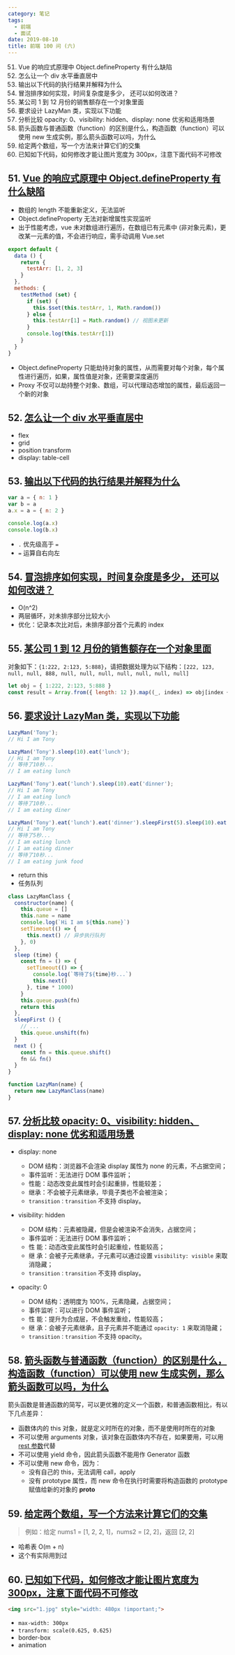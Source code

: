 ```yaml
---
category: 笔记
tags:
  - 前端
  - 面试
date: 2019-08-10
title: 前端 100 问 (六)
---
```


51. Vue 的响应式原理中 Object.defineProperty 有什么缺陷
52. 怎么让一个 div 水平垂直居中
53. 输出以下代码的执行结果并解释为什么
54. 冒泡排序如何实现，时间复杂度是多少， 还可以如何改进？
55. 某公司 1 到 12 月份的销售额存在一个对象里面
56. 要求设计 LazyMan 类，实现以下功能
57. 分析比较 opacity: 0、visibility: hidden、display: none 优劣和适用场景
58. 箭头函数与普通函数（function）的区别是什么，构造函数（function）可以使用 new 生成实例，那么箭头函数可以吗，为什么
59. 给定两个数组，写一个方法来计算它们的交集
60. 已知如下代码，如何修改才能让图片宽度为 300px，注意下面代码不可修改

<!-- more -->

## 51. [Vue 的响应式原理中 Object.defineProperty 有什么缺陷](https://github.com/Advanced-Frontend/Daily-Interview-Question/issues/90)

* 数组的 length 不能重新定义，无法监听
* Object.defineProperty 无法对新增属性实现监听
* 出于性能考虑，vue 未对数组进行遍历，在数组已有元素中 (非对象元素)，更改某一元素的值，不会进行响应，需手动调用 Vue.set

``` js
export default {
  data () {
    return {
      testArr: [1, 2, 3]
    }
  },
  methods: {
    testMethod (set) {
      if (set) {
        this.$set(this.testArr, 1, Math.random())
      } else {
        this.testArr[1] = Math.random() // 视图未更新
      }
      console.log(this.testArr[1])
    }
  }
}
```

* Object.defineProperty 只能劫持对象的属性，从而需要对每个对象，每个属性进行遍历，如果，属性值是对象，还需要深度遍历
* Proxy 不仅可以劫持整个对象、数组，可以代理动态增加的属性，最后返回一个新的对象

## 52. [怎么让一个 div 水平垂直居中](https://github.com/Advanced-Frontend/Daily-Interview-Question/issues/92)

* flex
* grid
* position transform
* display: table-cell

## 53. [输出以下代码的执行结果并解释为什么](https://github.com/Advanced-Frontend/Daily-Interview-Question/issues/93)

``` js
var a = { n: 1 }
var b = a
a.x = a = { n: 2 }

console.log(a.x) 	
console.log(b.x)
```

* `.` 优先级高于 `=`
* `=` 运算自右向左

## 54. [冒泡排序如何实现，时间复杂度是多少， 还可以如何改进？](https://github.com/Advanced-Frontend/Daily-Interview-Question/issues/94)

* O(n^2)
* 两层循环，对未排序部分比较大小
* 优化：记录本次比对后，未排序部分首个元素的 index

## 55. [某公司 1 到 12 月份的销售额存在一个对象里面](https://github.com/Advanced-Frontend/Daily-Interview-Question/issues/96)

对象如下：`{1:222, 2:123, 5:888}`，请把数据处理为以下结构：`[222, 123, null, null, 888, null, null, null, null, null, null, null]`

``` js
let obj = { 1:222, 2:123, 5:888 }
const result = Array.from({ length: 12 }).map((_, index) => obj[index + 1] || null)
```

## 56. [要求设计 LazyMan 类，实现以下功能](https://github.com/Advanced-Frontend/Daily-Interview-Question/issues/98)

``` js
LazyMan('Tony');
// Hi I am Tony

LazyMan('Tony').sleep(10).eat('lunch');
// Hi I am Tony
// 等待了10秒...
// I am eating lunch

LazyMan('Tony').eat('lunch').sleep(10).eat('dinner');
// Hi I am Tony
// I am eating lunch
// 等待了10秒...
// I am eating diner

LazyMan('Tony').eat('lunch').eat('dinner').sleepFirst(5).sleep(10).eat('junk food');
// Hi I am Tony
// 等待了5秒...
// I am eating lunch
// I am eating dinner
// 等待了10秒...
// I am eating junk food
```

* return this
* 任务队列

``` js
class LazyManClass {
  constructor(name) {
    this.queue = []
    this.name = name
    console.log(`Hi I am ${this.name}`)
    setTimeout(() => {
      this.next() // 异步执行队列
    }, 0)
  },
  sleep (time) {
    const fn = () => {
      setTimeout(() => {
        console.log(`等待了${time}秒...`)
        this.next()
      }, time * 1000)
    }
    this.queue.push(fn)
    return this
  },
  sleepFirst () {
    // ...
    this.queue.unshift(fn)
  }
  next () {
    const fn = this.queue.shift()
    fn && fn()
  }
}

function LazyMan(name) {
  return new LazyManClass(name)
}
```

## 57. [分析比较 opacity: 0、visibility: hidden、display: none 优劣和适用场景](https://github.com/Advanced-Frontend/Daily-Interview-Question/issues/100)

* display: none
  - DOM 结构：浏览器不会渲染 display 属性为 none 的元素，不占据空间；
  - 事件监听：无法进行 DOM 事件监听；
  - 性能：动态改变此属性时会引起重排，性能较差；
  - 继承：不会被子元素继承，毕竟子类也不会被渲染；
  - `transition：transition` 不支持 display。

* visibility: hidden
  - DOM 结构：元素被隐藏，但是会被渲染不会消失，占据空间；
  - 事件监听：无法进行 DOM 事件监听；
  - 性 能：动态改变此属性时会引起重绘，性能较高；
  - 继 承：会被子元素继承，子元素可以通过设置 `visibility: visible` 来取消隐藏；
  - `transition：transition` 不支持 display。

* opacity: 0
  - DOM 结构：透明度为 100%，元素隐藏，占据空间；
  - 事件监听：可以进行 DOM 事件监听；
  - 性 能：提升为合成层，不会触发重绘，性能较高；
  - 继 承：会被子元素继承，且子元素并不能通过 `opacity: 1` 来取消隐藏；
  - `transition：transition` 不支持 opacity。

## 58. [箭头函数与普通函数（function）的区别是什么，构造函数（function）可以使用 new 生成实例，那么箭头函数可以吗，为什么](https://github.com/Advanced-Frontend/Daily-Interview-Question/issues/101)

箭头函数是普通函数的简写，可以更优雅的定义一个函数，和普通函数相比，有以下几点差异：

* 函数体内的 this 对象，就是定义时所在的对象，而不是使用时所在的对象
* 不可以使用 arguments 对象，该对象在函数体内不存在，如果要用，可以用 [rest 参数](https://developer.mozilla.org/zh-CN/docs/Web/JavaScript/Reference/Functions/Rest_parameters)代替
* 不可以使用 yield 命令，因此箭头函数不能用作 Generator 函数
* 不可以使用 new 命令，因为：
  - 没有自己的 this，无法调用 call，apply
  - 没有 prototype 属性，而 new 命令在执行时需要将构造函数的 prototype 赋值给新的对象的 __proto__


## 59. [给定两个数组，写一个方法来计算它们的交集](https://github.com/Advanced-Frontend/Daily-Interview-Question/issues/102)

> 例如：给定 nums1 = [1, 2, 2, 1]，nums2 = [2, 2]，返回 [2, 2]

* 哈希表 O(m + n)
* 这个有实际用到过

## 60. [已知如下代码，如何修改才能让图片宽度为 300px，注意下面代码不可修改](https://github.com/Advanced-Frontend/Daily-Interview-Question/issues/105)

``` html
<img src="1.jpg" style="width: 480px !important;">
```

* `max-width: 300px`
* `transform: scale(0.625, 0.625)`
* border-box
* animation
